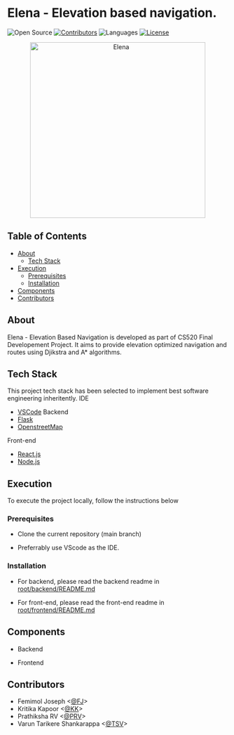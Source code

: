 
# Elena - Elevation based navigation.

![Open Source](https://badges.frapsoft.com/os/v1/open-source.svg?v=103)
[![Contributors](https://img.shields.io/github/contributors/varunsdevang/CS_520-Elena?color=green)]()
![Languages](https://img.shields.io/github/languages/count/varunsdevang/CS_520-Elena?color=orange)
[![License](https://img.shields.io/badge/License-Apache%202.0-blue.svg)](https://opensource.org/licenses/Apache-2.0)


<p align="center">
    <img src="https://www.shutterstock.com/image-illustration/silhouette-cyclist-riding-road-bike-sunset-129018434" width="400" alt="Elena">
<p align="center">


## Table of Contents

- [About](#about)
  - [Tech Stack](#tech-stack)
- [Execution](#execution)
  - [Prerequisites](#prerequisites)
  - [Installation](#installation)
- [Components](#components)
- [Contributors](#contributors)


## About
Elena - Elevation Based Navigation is developed as part of CS520 Final Developement Project. 
It aims to provide elevation optimized navigation and routes using Djikstra and A* algorithms.

## Tech Stack
This project tech stack has been selected to implement best software engineering inheritently.
IDE
- [VSCode](https://code.visualstudio.com/)
Backend
- [Flask](https://flask.palletsprojects.com/en/2.2.x/)
- [OpenstreetMap](https://wiki.openstreetmap.org/wiki/OSMPythonTools)

Front-end
- [React.js](https://reactjs.org/)
- [Node.js](https://nodejs.org)

## Execution
To execute the project locally, follow the instructions below

### Prerequisites

- Clone the current repository (main branch)

- Preferrably use VScode as the IDE.

### Installation

- For backend, please read the backend readme in [root/backend/README.md](./backend/README.md)

- For front-end, please read the front-end readme in [root/frontend/README.md](./front-end/README.md)


## Components

- Backend

- Frontend

## Contributors

- Femimol Joseph <[@FJ](https://github.com/femy-joseph)>
- Kritika Kapoor <[@KK](https://github.com/KritikaKapoor13)>
- Prathiksha RV <[@PRV](https://github.com/prathiksharv)>
- Varun Tarikere Shankarappa <[@TSV](https://github.com/varunsdevang)>







